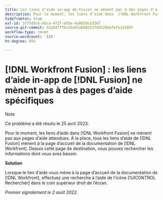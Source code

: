 ```yaml
---
title: Les liens d’aide in-app de Fusion ne mènent pas à des pages d’aide spécifiques
description: Pour le moment, les liens d’aide dans  [!DNL Workfront Fusion]  ne mènent pas aux pages d’aide attendues. À la place, tous les liens d’aide de Fusion mènent à la page d’accueil de la documentation de Workfront. Depuis cette page de destination, vous pouvez rechercher les informations dont vous avez besoin.
hidefromtoc: true
exl-id: 3775d0c6-6bca-4727-b03e-4a0659cb3267
source-git-commit: da2847ffbc56a91ab98253f0d5206bfefe2e589f
workflow-type: tm+mt
source-wordcount: '124'
ht-degree: 95%

---
```


# [!DNL Workfront Fusion] : les liens d’aide in-app de [!DNL Fusion] ne mènent pas à des pages d’aide spécifiques

>[!NOTE]
>
>Ce problème a été résolu le 25 avril 2023.

Pour le moment, les liens d’aide dans [!DNL Workfront Fusion] ne mènent pas aux pages d’aide attendues. À la place, tous les liens d’aide de [!DNL Fusion] mènent à la page d’accueil de la documentation de [!DNL Workfront]. Depuis cette page de destination, vous pouvez rechercher les informations dont vous avez besoin.

**Solution**

Lorsque le lien d’aide vous mène à la page d’accueil de la documentation de [!DNL Workfront], effectuez une recherche à l’aide de l’icône [!UICONTROL Rechercher] dans le coin supérieur droit de l’écran.

_Premier signalement le 2 août 2022._

